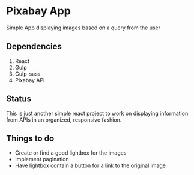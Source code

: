# Pixabay App

Simple App displaying images based on a query from the user

## Dependencies

<ol>
<li>React</li>
<li>Gulp</li>
<li>Gulp-sass</li>
<li>Pixabay API</li>
</ol>

## Status

This is just another simple react project to work on displaying information from APIs in an organized, responsive fashion.

## Things to do

<ul>
    <li>Create or find a good lightbox for the images</li>
    <li>Implement pagination</li>
    <li>Have lightbox contain a button for a link to the original image</li>
</ul>
